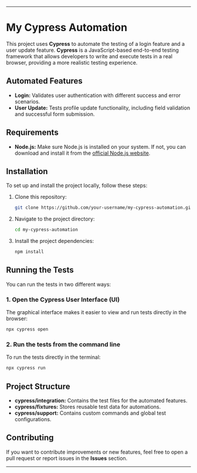 

---

# My Cypress Automation

This project uses **Cypress** to automate the testing of a login feature and a user update feature. **Cypress** is a JavaScript-based end-to-end testing framework that allows developers to write and execute tests in a real browser, providing a more realistic testing experience.

## Automated Features

- **Login:** Validates user authentication with different success and error scenarios.
- **User Update:** Tests profile update functionality, including field validation and successful form submission.

## Requirements

- **Node.js:** Make sure Node.js is installed on your system. If not, you can download and install it from the [official Node.js website](https://nodejs.org/).

## Installation

To set up and install the project locally, follow these steps:

1. Clone this repository:
   ```bash
   git clone https://github.com/your-username/my-cypress-automation.git
   ```

2. Navigate to the project directory:
   ```bash
   cd my-cypress-automation
   ```

3. Install the project dependencies:
   ```bash
   npm install
   ```

## Running the Tests

You can run the tests in two different ways:

### 1. Open the Cypress User Interface (UI)
The graphical interface makes it easier to view and run tests directly in the browser:

```bash
npx cypress open
```

### 2. Run the tests from the command line
To run the tests directly in the terminal:

```bash
npx cypress run
```

## Project Structure

- **cypress/integration:** Contains the test files for the automated features.
- **cypress/fixtures:** Stores reusable test data for automations.
- **cypress/support:** Contains custom commands and global test configurations.

## Contributing

If you want to contribute improvements or new features, feel free to open a pull request or report issues in the **Issues** section.

---
